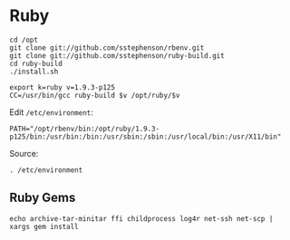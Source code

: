 # Ruby

    cd /opt
    git clone git://github.com/sstephenson/rbenv.git 
    git clone git://github.com/sstephenson/ruby-build.git
    cd ruby-build
    ./install.sh

    export k=ruby v=1.9.3-p125 
    CC=/usr/bin/gcc ruby-build $v /opt/ruby/$v

Edit <code>/etc/environment</code>:

    PATH="/opt/rbenv/bin:/opt/ruby/1.9.3-p125/bin:/usr/bin:/bin:/usr/sbin:/sbin:/usr/local/bin:/usr/X11/bin"

Source:

    . /etc/environment


## Ruby Gems

    echo archive-tar-minitar ffi childprocess log4r net-ssh net-scp | xargs gem install
